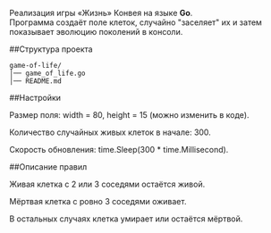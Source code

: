 Реализация игры «Жизнь» Конвея на языке **Go**.  
Программа создаёт поле клеток, случайно "заселяет" их и затем показывает эволюцию поколений в консоли.


##Структура проекта
```
game-of-life/
│── game_of_life.go
│── README.md
```
##Настройки

Размер поля: width = 80, height = 15 (можно изменить в коде).

Количество случайных живых клеток в начале: 300.

Скорость обновления: time.Sleep(300 * time.Millisecond).



##Описание правил

Живая клетка с 2 или 3 соседями остаётся живой.

Мёртвая клетка с ровно 3 соседями оживает.

В остальных случаях клетка умирает или остаётся мёртвой.
